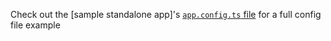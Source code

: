 Check out the [sample standalone app]'s [`app.config.ts` file](https://github.com/davidlj95/ngx/blob/main/projects/ngx-meta/e2e/templates/standalone/src/app/app.config.ts) for a full config file example
